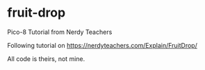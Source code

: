 # fruit-drop
Pico-8 Tutorial from Nerdy Teachers

Following tutorial on https://nerdyteachers.com/Explain/FruitDrop/

All code is theirs, not mine.
